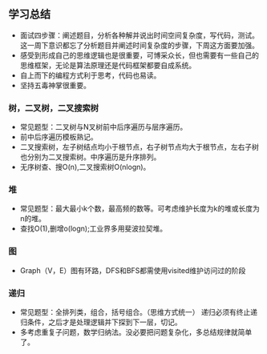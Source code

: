 ## 学习总结
* 面试四步骤：阐述题目，分析各种解并说出时间空间复杂度，写代码，测试。这一周下意识都忘了分析题目并阐述时间复杂度的步骤，下周这方面要加强。
* 感受到形成自己的思维逻辑也是很重要，可博采众长，但也需要有一些自己的思维框架，无论是算法原理还是代码框架都要自成系统。
* 自上而下的编程方式利于思考，代码也易读。
* 坚持五毒神掌很重要。


### 树，二叉树，二叉搜索树
* 常见题型：二叉树与N叉树前中后序遍历与层序遍历。
* 前中后序遍历模板熟记。
* 二叉搜索树，左子树结点均小于根节点，右子树节点均大于根节点，左右子树也分别为二叉搜索树。中序遍历是升序排列。
* 无序树查、搜O(n),二叉搜索树O(nlogn)。

### 堆
* 常见题型：最大最小k个数，最高频的数等。可考虑维护长度为k的堆或长度为n的堆。
* 查找O(1),删增o(logn);工业界多用斐波拉契堆。

### 图
* Graph（V，E）图有环路，DFS和BFS都需使用visited维护访问过的阶段
### 递归
* 常见题型：全排列类，组合，括号组合。（思维方式统一）
递归必须有终止递归条件，之后才是处理逻辑并下探到下一层，切记。
* 多考虑重复子问题，数学归纳法。没必要把问题复杂化，多总结规律就简单了。

